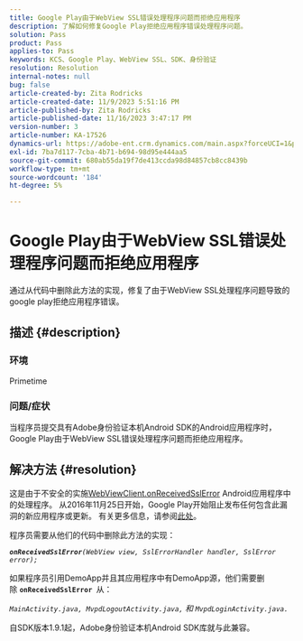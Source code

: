 ```yaml
---
title: Google Play由于WebView SSL错误处理程序问题而拒绝应用程序
description: 了解如何修复Google Play拒绝应用程序错误处理程序问题。
solution: Pass
product: Pass
applies-to: Pass
keywords: KCS、Google Play、WebView SSL、SDK、身份验证
resolution: Resolution
internal-notes: null
bug: false
article-created-by: Zita Rodricks
article-created-date: 11/9/2023 5:51:16 PM
article-published-by: Zita Rodricks
article-published-date: 11/16/2023 3:47:17 PM
version-number: 3
article-number: KA-17526
dynamics-url: https://adobe-ent.crm.dynamics.com/main.aspx?forceUCI=1&pagetype=entityrecord&etn=knowledgearticle&id=12e77291-287f-ee11-8179-6045bd006b4b
exl-id: 7ba7d117-7cba-4b71-b694-98d95e444aa5
source-git-commit: 680ab55da19f7de413ccda98d84857cb8cc8439b
workflow-type: tm+mt
source-wordcount: '184'
ht-degree: 5%

---
```


# Google Play由于WebView SSL错误处理程序问题而拒绝应用程序


通过从代码中删除此方法的实现，修复了由于WebView SSL处理程序问题导致的google play拒绝应用程序错误。

## 描述 {#description}


### <b>环境</b>

Primetime



### <b>问题/症状</b>

当程序员提交具有Adobe身份验证本机Android SDK的Android应用程序时，Google Play由于WebView SSL错误处理程序问题而拒绝应用程序。


## 解决方法 {#resolution}


这是由于不安全的实施[WebViewClient.onReceivedSslError](https://developer.android.com/reference/android/webkit/WebViewClient.html#onReceivedSslError%28android.webkit.WebView,%20android.webkit.SslErrorHandler,%20android.net.http.SslError%29) Android应用程序中的处理程序。 从2016年11月25日开始，Google Play开始阻止发布任何包含此漏洞的新应用程序或更新。 有关更多信息，请参阅[此处](https://support.google.com/faqs/answer/7071387?hl=en)。

程序员需要从他们的代码中删除此方法的实现：

<b>*`onReceivedSslError`</b>`(WebView view, SslErrorHandler handler, SslError error);`*

如果程序员引用DemoApp并且其应用程序中有DemoApp源，他们需要删除 <b>`onReceivedSslError `</b>从：

*`MainActivity.java, MvpdLogoutActivity.java,` 和 `MvpdLoginActivity.java.`*

自SDK版本1.9.1起，Adobe身份验证本机Android SDK库就与此兼容。
